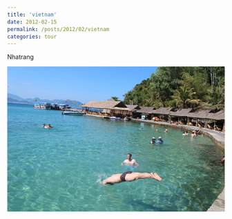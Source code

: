 ```yaml
---
title: 'vietnam'
date: 2012-02-15
permalink: /posts/2012/02/vietnam
categories: tour
---
```


Nhatrang

![jump](/images/blogs/2012/02/vietnam/viet2012.jpg)

